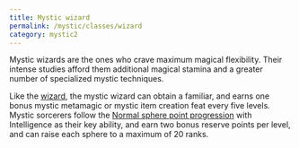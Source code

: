 ```yaml
---
title: Mystic wizard
permalink: /mystic/classes/wizard
category: mystic2
---
```

Mystic wizards are the ones who crave maximum magical flexibility. Their
intense studies afford them additional magical stamina and a greater
number of specialized mystic techniques.

Like the
[wizard](http://d20srd.org/srd/classes/sorcererWizard.htm#wizard), the
mystic wizard can obtain a familiar, and earns one bonus mystic
metamagic or mystic item creation feat every five levels. Mystic
sorcerers follow the
[Normal sphere point progression](/mystic/points/types) with
Intelligence as their key ability, and earn two bonus reserve points per
level, and can raise each sphere to a maximum of 20 ranks.
